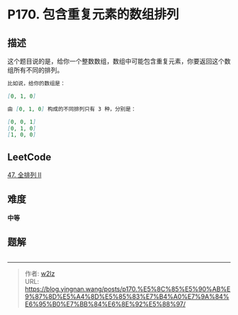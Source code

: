 # P170. 包含重复元素的数组排列


<!--more-->

## 描述

这个题目说的是，给你一个整数数组，数组中可能包含重复元素，你要返回这个数组所有不同的排列。

```markdown
比如说，给你的数组是：

[0, 1, 0]

由 [0, 1, 0] 构成的不同排列只有 3 种，分别是：

[0, 0, 1]
[0, 1, 0]
[1, 0, 0]
```

## LeetCode

[47. 全排列 II](https://leetcode.cn/problems/permutations-ii/description/)

## 难度

**中等**

## 题解

```java

```


---

> 作者: [w2lz](https://github.com/w2lz)  
> URL: https://blog.yingnan.wang/posts/p170.%E5%8C%85%E5%90%AB%E9%87%8D%E5%A4%8D%E5%85%83%E7%B4%A0%E7%9A%84%E6%95%B0%E7%BB%84%E6%8E%92%E5%88%97/  

